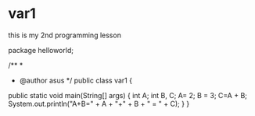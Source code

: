 # var1
this is my 2nd programming lesson


package helloworld;

/**
 *
 * @author asus
 */
public class var1 {
    
public static void main(String[] args) {
    int A;
    int B, C;
    A= 2; B = 3;
    C=A + B;
    System.out.println("A+B=" + A + "+" + B + " = " + C);
    }
}

